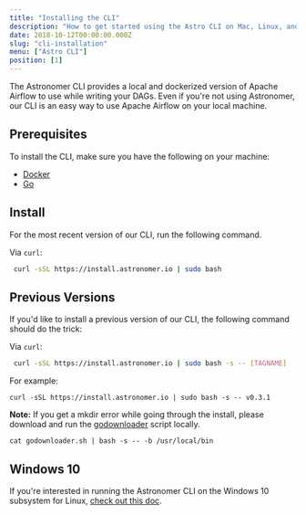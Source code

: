 ```yaml
---
title: "Installing the CLI"
description: "How to get started using the Astro CLI on Mac, Linux, and Windows."
date: 2018-10-12T00:00:00.000Z
slug: "cli-installation"
menu: ["Astro CLI"]
position: [1]
---
```


The Astronomer CLI provides a local and dockerized version of Apache Airflow to use while writing your DAGs. Even if you're not using Astronomer, our CLI is an easy way to use Apache Airflow on your local machine.

## Prerequisites

To install the CLI, make sure you have the following on your machine:

- [Docker](https://www.docker.com/)
- [Go](https://golang.org/)

## Install 

For the most recent version of our CLI, run the following command.

Via `curl`:

  ```bash
   curl -sSL https://install.astronomer.io | sudo bash
   ```

## Previous Versions

If you'd like to install a previous version of our CLI, the following command should do the trick:

Via `curl`:
   ```bash
    curl -sSL https://install.astronomer.io | sudo bash -s -- [TAGNAME]
   ```

For example:
   ```
curl -sSL https://install.astronomer.io | sudo bash -s -- v0.3.1
   ```


**Note:** If you get a mkdir error while going through the install, please download and run the [godownloader](https://raw.githubusercontent.com/astronomerio/astro-cli/master/godownloader.sh) script locally.

    cat godownloader.sh | bash -s -- -b /usr/local/bin


## Windows 10

If you're interested in running the Astronomer CLI on the Windows 10 subsystem for Linux, [check out this doc](https://astronomer.io/docs/cli-installation-windows-10).